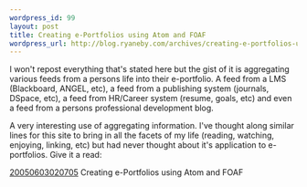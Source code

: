 ```yaml
--- 
wordpress_id: 99
layout: post
title: Creating e-Portfolios using Atom and FOAF
wordpress_url: http://blog.ryaneby.com/archives/creating-e-portfolios-using-atom-and-foaf/
---
```

I won't repost everything that's stated here but the gist of it is aggregating various feeds from a persons life into their e-portfolio. A feed from a LMS (Blackboard, ANGEL, etc), a feed from a publishing system (journals, DSpace, etc), a feed from HR/Career system (resume, goals, etc) and even a feed from a persons professional development blog. 

A very interesting use of aggregating information. I've thought along similar lines for this site to bring in all the facets of my life (reading, watching, enjoying, linking, etc) but had never thought about it's application to e-portfolios. Give it a read:

<a href="http://www.cetis.ac.uk/members/scott/entries/20050603020705">20050603020705</a>
Creating e-Portfolios using Atom and FOAF
